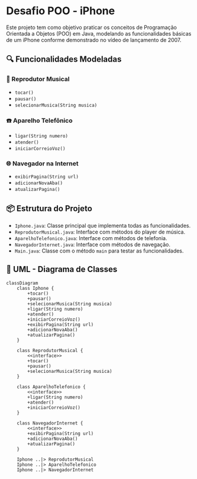 # Desafio POO - iPhone

Este projeto tem como objetivo praticar os conceitos de Programação Orientada a Objetos (POO) em Java, modelando as funcionalidades básicas de um iPhone conforme demonstrado no vídeo de lançamento de 2007.

## 🔍 Funcionalidades Modeladas

### 📱 Reprodutor Musical
- `tocar()`
- `pausar()`
- `selecionarMusica(String musica)`

### ☎️ Aparelho Telefônico
- `ligar(String numero)`
- `atender()`
- `iniciarCorreioVoz()`

### 🌐 Navegador na Internet
- `exibirPagina(String url)`
- `adicionarNovaAba()`
- `atualizarPagina()`

## 📦 Estrutura do Projeto

- `Iphone.java`: Classe principal que implementa todas as funcionalidades.
- `ReprodutorMusical.java`: Interface com métodos do player de música.
- `AparelhoTelefonico.java`: Interface com métodos de telefonia.
- `NavegadorInternet.java`: Interface com métodos de navegação.
- `Main.java`: Classe com o método `main` para testar as funcionalidades.

## 📌 UML - Diagrama de Classes

```mermaid
classDiagram
    class Iphone {
        +tocar()
        +pausar()
        +selecionarMusica(String musica)
        +ligar(String numero)
        +atender()
        +iniciarCorreioVoz()
        +exibirPagina(String url)
        +adicionarNovaAba()
        +atualizarPagina()
    }

    class ReprodutorMusical {
        <<interface>>
        +tocar()
        +pausar()
        +selecionarMusica(String musica)
    }

    class AparelhoTelefonico {
        <<interface>>
        +ligar(String numero)
        +atender()
        +iniciarCorreioVoz()
    }

    class NavegadorInternet {
        <<interface>>
        +exibirPagina(String url)
        +adicionarNovaAba()
        +atualizarPagina()
    }

    Iphone ..|> ReprodutorMusical
    Iphone ..|> AparelhoTelefonico
    Iphone ..|> NavegadorInternet
